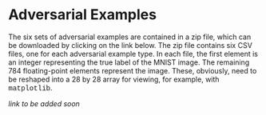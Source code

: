 # Adversarial Examples

The six sets of adversarial examples are contained in a zip file, which can be downloaded by clicking on the link below.   The zip file contains six CSV files, one for each adversarial example type.  In each file, the first element is an integer representing the true label of the MNIST image.  The remaining 784 floating-point elements represent the image.  These, obviously, need to be reshaped into a 28 by 28 array for viewing, for example, with <span style="font-family:'Courier'">matplotlib</span>.

_link to be added soon_